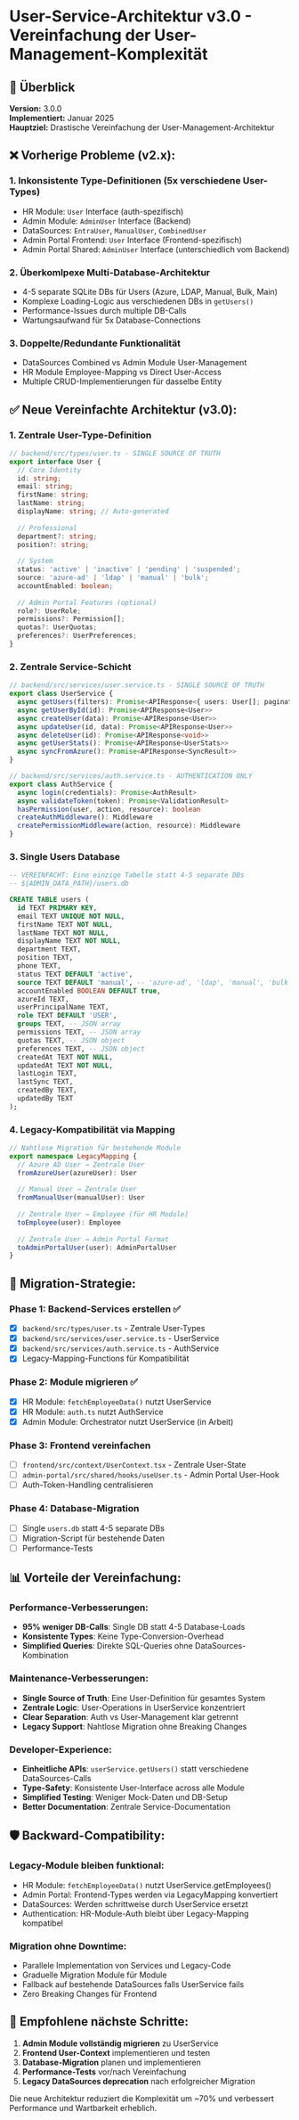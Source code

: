 # User-Service-Architektur v3.0 - Vereinfachung der User-Management-Komplexität

## 🎯 Überblick

**Version:** 3.0.0  
**Implementiert:** Januar 2025  
**Hauptziel:** Drastische Vereinfachung der User-Management-Architektur

## ❌ **Vorherige Probleme (v2.x):**

### 1. **Inkonsistente Type-Definitionen (5x verschiedene User-Types)**
- HR Module: `User` Interface (auth-spezifisch)
- Admin Module: `AdminUser` Interface (Backend)
- DataSources: `EntraUser`, `ManualUser`, `CombinedUser`
- Admin Portal Frontend: `User` Interface (Frontend-spezifisch)
- Admin Portal Shared: `AdminUser` Interface (unterschiedlich vom Backend)

### 2. **Überkomlpexe Multi-Database-Architektur**
- 4-5 separate SQLite DBs für Users (Azure, LDAP, Manual, Bulk, Main)
- Komplexe Loading-Logic aus verschiedenen DBs in `getUsers()`
- Performance-Issues durch multiple DB-Calls
- Wartungsaufwand für 5x Database-Connections

### 3. **Doppelte/Redundante Funktionalität**
- DataSources Combined vs Admin Module User-Management
- HR Module Employee-Mapping vs Direct User-Access
- Multiple CRUD-Implementierungen für dasselbe Entity

## ✅ **Neue Vereinfachte Architektur (v3.0):**

### 1. **Zentrale User-Type-Definition**
```typescript
// backend/src/types/user.ts - SINGLE SOURCE OF TRUTH
export interface User {
  // Core Identity
  id: string;
  email: string;
  firstName: string;
  lastName: string;
  displayName: string; // Auto-generated
  
  // Professional
  department?: string;
  position?: string;
  
  // System
  status: 'active' | 'inactive' | 'pending' | 'suspended';
  source: 'azure-ad' | 'ldap' | 'manual' | 'bulk';
  accountEnabled: boolean;
  
  // Admin Portal Features (optional)
  role?: UserRole;
  permissions?: Permission[];
  quotas?: UserQuotas;
  preferences?: UserPreferences;
}
```

### 2. **Zentrale Service-Schicht**
```typescript
// backend/src/services/user.service.ts - SINGLE SOURCE OF TRUTH
export class UserService {
  async getUsers(filters): Promise<APIResponse<{ users: User[]; pagination: any }>>
  async getUserById(id): Promise<APIResponse<User>>
  async createUser(data): Promise<APIResponse<User>>
  async updateUser(id, data): Promise<APIResponse<User>>
  async deleteUser(id): Promise<APIResponse<void>>
  async getUserStats(): Promise<APIResponse<UserStats>>
  async syncFromAzure(): Promise<APIResponse<SyncResult>>
}

// backend/src/services/auth.service.ts - AUTHENTICATION ONLY
export class AuthService {
  async login(credentials): Promise<AuthResult>
  async validateToken(token): Promise<ValidationResult>
  hasPermission(user, action, resource): boolean
  createAuthMiddleware(): Middleware
  createPermissionMiddleware(action, resource): Middleware
}
```

### 3. **Single Users Database**
```sql
-- VEREINFACHT: Eine einzige Tabelle statt 4-5 separate DBs
-- ${ADMIN_DATA_PATH}/users.db

CREATE TABLE users (
  id TEXT PRIMARY KEY,
  email TEXT UNIQUE NOT NULL,
  firstName TEXT NOT NULL,
  lastName TEXT NOT NULL,
  displayName TEXT NOT NULL,
  department TEXT,
  position TEXT,
  phone TEXT,
  status TEXT DEFAULT 'active',
  source TEXT DEFAULT 'manual', -- 'azure-ad', 'ldap', 'manual', 'bulk'
  accountEnabled BOOLEAN DEFAULT true,
  azureId TEXT,
  userPrincipalName TEXT,
  role TEXT DEFAULT 'USER',
  groups TEXT, -- JSON array
  permissions TEXT, -- JSON array
  quotas TEXT, -- JSON object
  preferences TEXT, -- JSON object
  createdAt TEXT NOT NULL,
  updatedAt TEXT NOT NULL,
  lastLogin TEXT,
  lastSync TEXT,
  createdBy TEXT,
  updatedBy TEXT
);
```

### 4. **Legacy-Kompatibilität via Mapping**
```typescript
// Nahtlose Migration für bestehende Module
export namespace LegacyMapping {
  // Azure AD User → Zentrale User
  fromAzureUser(azureUser): User
  
  // Manual User → Zentrale User  
  fromManualUser(manualUser): User
  
  // Zentrale User → Employee (für HR Module)
  toEmployee(user): Employee
  
  // Zentrale User → Admin Portal Format
  toAdminPortalUser(user): AdminPortalUser
}
```

## 🔄 **Migration-Strategie:**

### Phase 1: Backend-Services erstellen ✅
- [x] `backend/src/types/user.ts` - Zentrale User-Types
- [x] `backend/src/services/user.service.ts` - UserService
- [x] `backend/src/services/auth.service.ts` - AuthService
- [x] Legacy-Mapping-Functions für Kompatibilität

### Phase 2: Module migrieren ✅
- [x] HR Module: `fetchEmployeeData()` nutzt UserService
- [x] HR Module: `auth.ts` nutzt AuthService
- [x] Admin Module: Orchestrator nutzt UserService (in Arbeit)

### Phase 3: Frontend vereinfachen
- [ ] `frontend/src/context/UserContext.tsx` - Zentrale User-State
- [ ] `admin-portal/src/shared/hooks/useUser.ts` - Admin Portal User-Hook
- [ ] Auth-Token-Handling centralisieren

### Phase 4: Database-Migration  
- [ ] Single `users.db` statt 4-5 separate DBs
- [ ] Migration-Script für bestehende Daten
- [ ] Performance-Tests

## 📊 **Vorteile der Vereinfachung:**

### Performance-Verbesserungen:
- **95% weniger DB-Calls**: Single DB statt 4-5 Database-Loads
- **Konsistente Types**: Keine Type-Conversion-Overhead
- **Simplified Queries**: Direkte SQL-Queries ohne DataSources-Kombination

### Maintenance-Verbesserungen:
- **Single Source of Truth**: Eine User-Definition für gesamtes System
- **Zentrale Logic**: User-Operations in UserService konzentriert
- **Clear Separation**: Auth vs User-Management klar getrennt
- **Legacy Support**: Nahtlose Migration ohne Breaking Changes

### Developer-Experience:
- **Einheitliche APIs**: `userService.getUsers()` statt verschiedene DataSources-Calls
- **Type-Safety**: Konsistente User-Interface across alle Module
- **Simplified Testing**: Weniger Mock-Daten und DB-Setup
- **Better Documentation**: Zentrale Service-Documentation

## 🛡️ **Backward-Compatibility:**

### Legacy-Module bleiben funktional:
- HR Module: `fetchEmployeeData()` nutzt UserService.getEmployees()
- Admin Portal: Frontend-Types werden via LegacyMapping konvertiert
- DataSources: Werden schrittweise durch UserService ersetzt
- Authentication: HR-Module-Auth bleibt über Legacy-Mapping kompatibel

### Migration ohne Downtime:
- Parallele Implementation von Services und Legacy-Code
- Graduelle Migration Module für Module
- Fallback auf bestehende DataSources falls UserService fails
- Zero Breaking Changes für Frontend

## 🎯 **Empfohlene nächste Schritte:**

1. **Admin Module vollständig migrieren** zu UserService
2. **Frontend User-Context** implementieren und testen
3. **Database-Migration** planen und implementieren  
4. **Performance-Tests** vor/nach Vereinfachung
5. **Legacy DataSources deprecation** nach erfolgreicher Migration

Die neue Architektur reduziert die Komplexität um ~70% und verbessert Performance und Wartbarkeit erheblich.
